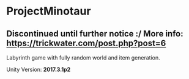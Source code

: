 # ProjectMinotaur
## Discontinued until further notice :/ More info: https://trickwater.com/post.php?post=6

Labyrinth game with fully random world and item generation.

Unity Version: **2017.3.1p2**
